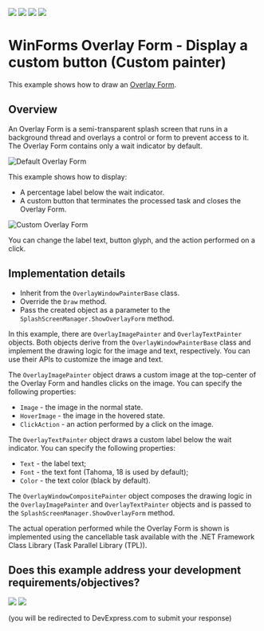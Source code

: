 <!-- default badges list -->
![](https://img.shields.io/endpoint?url=https://codecentral.devexpress.com/api/v1/VersionRange/135279697/18.1.4%2B)
[![](https://img.shields.io/badge/Open_in_DevExpress_Support_Center-FF7200?style=flat-square&logo=DevExpress&logoColor=white)](https://supportcenter.devexpress.com/ticket/details/T830582)
[![](https://img.shields.io/badge/📖_How_to_use_DevExpress_Examples-e9f6fc?style=flat-square)](https://docs.devexpress.com/GeneralInformation/403183)
[![](https://img.shields.io/badge/💬_Leave_Feedback-feecdd?style=flat-square)](#does-this-example-address-your-development-requirementsobjectives)
<!-- default badges end -->
# WinForms Overlay Form - Display a custom button (Custom painter)
This example shows how to draw an [Overlay Form](https://documentation.devexpress.com/WindowsForms/120029/Controls-and-Libraries/Forms-and-User-Controls/Splash-Screen-Manager/Overlay-Form).

## Overview
An Overlay Form is a semi-transparent splash screen that runs in a background thread and overlays a control or form to prevent access to it. The Overlay Form contains only a wait indicator by default. 

![Default Overlay Form](HelpResources/Default.png)

This example shows how to display:

* A percentage label below the wait indicator.
* A custom button that terminates the processed task and closes the Overlay Form.

![Custom Overlay Form](HelpResources/Custom.png)

You can change the label text, button glyph, and the action performed on a click.

## Implementation details

* Inherit from the `OverlayWindowPainterBase` class. 
* Override the `Draw` method.
* Pass the created object as a parameter to the `SplashScreenManager.ShowOverlayForm` method.

In this example, there are `OverlayImagePainter` and `OverlayTextPainter` objects. Both objects derive from the `OverlayWindowPainterBase` class and implement the drawing logic for the image and text, respectively. You can use their APIs to customize the image and text.

The `OverlayImagePainter` object draws a custom image at the top-center of the Overlay Form and handles clicks on the image. You can specify the following properties:

* `Image` - the image in the normal state.
* `HoverImage` - the image in the hovered state.
* `ClickAction` - an action performed by a click on the image.

The `OverlayTextPainter` object draws a custom label below the wait indicator. You can specify the following properties:

* `Text` - the label text;
* `Font` - the text font (Tahoma, 18 is used by default);
* `Color` - the text color (black by default).

The `OverlayWindowCompositePainter` object composes the drawing logic in the `OverlayImagePainter` and `OverlayTextPainter` objects and is passed to the `SplashScreenManager.ShowOverlayForm` method.

The actual operation performed while the Overlay Form is shown is implemented using the cancellable task available with the .NET Framework Class Library (Task Parallel Library (TPL)).
<!-- feedback -->
## Does this example address your development requirements/objectives?

[<img src="https://www.devexpress.com/support/examples/i/yes-button.svg"/>](https://www.devexpress.com/support/examples/survey.xml?utm_source=github&utm_campaign=winforms-overlay-form-display-custom-button&~~~was_helpful=yes) [<img src="https://www.devexpress.com/support/examples/i/no-button.svg"/>](https://www.devexpress.com/support/examples/survey.xml?utm_source=github&utm_campaign=winforms-overlay-form-display-custom-button&~~~was_helpful=no)

(you will be redirected to DevExpress.com to submit your response)
<!-- feedback end -->
